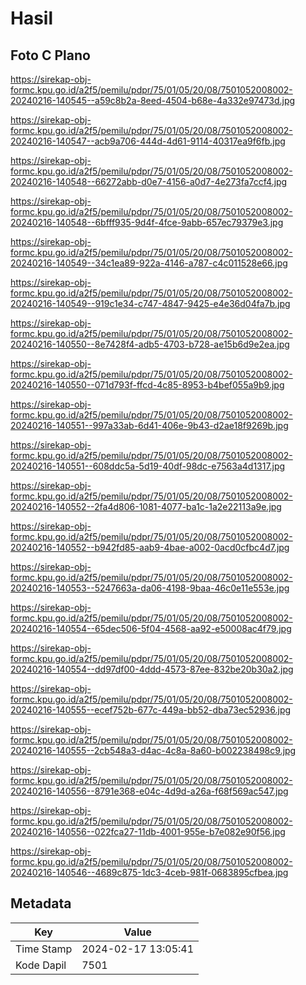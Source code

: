 # Hasil

## Foto C Plano

https://sirekap-obj-formc.kpu.go.id/a2f5/pemilu/pdpr/75/01/05/20/08/7501052008002-20240216-140545--a59c8b2a-8eed-4504-b68e-4a332e97473d.jpg

https://sirekap-obj-formc.kpu.go.id/a2f5/pemilu/pdpr/75/01/05/20/08/7501052008002-20240216-140547--acb9a706-444d-4d61-9114-40317ea9f6fb.jpg

https://sirekap-obj-formc.kpu.go.id/a2f5/pemilu/pdpr/75/01/05/20/08/7501052008002-20240216-140548--66272abb-d0e7-4156-a0d7-4e273fa7ccf4.jpg

https://sirekap-obj-formc.kpu.go.id/a2f5/pemilu/pdpr/75/01/05/20/08/7501052008002-20240216-140548--6bfff935-9d4f-4fce-9abb-657ec79379e3.jpg

https://sirekap-obj-formc.kpu.go.id/a2f5/pemilu/pdpr/75/01/05/20/08/7501052008002-20240216-140549--34c1ea89-922a-4146-a787-c4c011528e66.jpg

https://sirekap-obj-formc.kpu.go.id/a2f5/pemilu/pdpr/75/01/05/20/08/7501052008002-20240216-140549--919c1e34-c747-4847-9425-e4e36d04fa7b.jpg

https://sirekap-obj-formc.kpu.go.id/a2f5/pemilu/pdpr/75/01/05/20/08/7501052008002-20240216-140550--8e7428f4-adb5-4703-b728-ae15b6d9e2ea.jpg

https://sirekap-obj-formc.kpu.go.id/a2f5/pemilu/pdpr/75/01/05/20/08/7501052008002-20240216-140550--071d793f-ffcd-4c85-8953-b4bef055a9b9.jpg

https://sirekap-obj-formc.kpu.go.id/a2f5/pemilu/pdpr/75/01/05/20/08/7501052008002-20240216-140551--997a33ab-6d41-406e-9b43-d2ae18f9269b.jpg

https://sirekap-obj-formc.kpu.go.id/a2f5/pemilu/pdpr/75/01/05/20/08/7501052008002-20240216-140551--608ddc5a-5d19-40df-98dc-e7563a4d1317.jpg

https://sirekap-obj-formc.kpu.go.id/a2f5/pemilu/pdpr/75/01/05/20/08/7501052008002-20240216-140552--2fa4d806-1081-4077-ba1c-1a2e22113a9e.jpg

https://sirekap-obj-formc.kpu.go.id/a2f5/pemilu/pdpr/75/01/05/20/08/7501052008002-20240216-140552--b942fd85-aab9-4bae-a002-0acd0cfbc4d7.jpg

https://sirekap-obj-formc.kpu.go.id/a2f5/pemilu/pdpr/75/01/05/20/08/7501052008002-20240216-140553--5247663a-da06-4198-9baa-46c0e11e553e.jpg

https://sirekap-obj-formc.kpu.go.id/a2f5/pemilu/pdpr/75/01/05/20/08/7501052008002-20240216-140554--65dec506-5f04-4568-aa92-e50008ac4f79.jpg

https://sirekap-obj-formc.kpu.go.id/a2f5/pemilu/pdpr/75/01/05/20/08/7501052008002-20240216-140554--dd97df00-4ddd-4573-87ee-832be20b30a2.jpg

https://sirekap-obj-formc.kpu.go.id/a2f5/pemilu/pdpr/75/01/05/20/08/7501052008002-20240216-140555--ecef752b-677c-449a-bb52-dba73ec52936.jpg

https://sirekap-obj-formc.kpu.go.id/a2f5/pemilu/pdpr/75/01/05/20/08/7501052008002-20240216-140555--2cb548a3-d4ac-4c8a-8a60-b002238498c9.jpg

https://sirekap-obj-formc.kpu.go.id/a2f5/pemilu/pdpr/75/01/05/20/08/7501052008002-20240216-140556--8791e368-e04c-4d9d-a26a-f68f569ac547.jpg

https://sirekap-obj-formc.kpu.go.id/a2f5/pemilu/pdpr/75/01/05/20/08/7501052008002-20240216-140556--022fca27-11db-4001-955e-b7e082e90f56.jpg

https://sirekap-obj-formc.kpu.go.id/a2f5/pemilu/pdpr/75/01/05/20/08/7501052008002-20240216-140546--4689c875-1dc3-4ceb-981f-0683895cfbea.jpg


## Metadata

| Key        | Value               |
| ---------- | ------------------- |
| Time Stamp | 2024-02-17 13:05:41 |
| Kode Dapil | 7501                |



